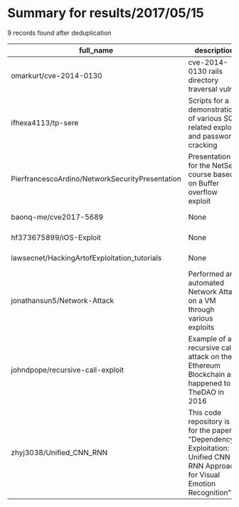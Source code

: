 
# Summary for results/2017/05/15
    
9 records found after deduplication

| full_name | description | html_url | matched_list | matched_count | pushed_at | size | stargazers_count | language | forks_count |
|-------------------------------------------------|----------------------------------------------------------------------------------------------------------------------------|--------------------------------------------------------------------|----------------|-----------------|---------------------------|--------|--------------------|------------|---------------|
| omarkurt/cve-2014-0130 | cve-2014-0130 rails directory traversal vuln | https://github.com/omarkurt/cve-2014-0130 | ['cve-2'] | 1 | 2017-05-15 08:31:52+00:00 | 29 | 20 | Ruby | 2 |
| ifhexa4113/tp-sere | Scripts for a demonstrations of various SQL related exploits and password cracking | https://github.com/ifhexa4113/tp-sere | ['exploit'] | 1 | 2017-05-15 17:09:55+00:00 | 1596 | 0 | PHP | 0 |
| PierfrancescoArdino/NetworkSecurityPresentation | Presentation for the NetSec course based on Buffer overflow exploit | https://github.com/PierfrancescoArdino/NetworkSecurityPresentation | ['exploit'] | 1 | 2017-05-15 15:10:33+00:00 | 26 | 0 | C | 0 |
| baonq-me/cve2017-5689 | None | https://github.com/baonq-me/cve2017-5689 | ['cve-2'] | 1 | 2017-05-15 09:58:48+00:00 | 2 | 0 | Shell | 1 |
| hf373675899/iOS-Exploit | None | https://github.com/hf373675899/iOS-Exploit | ['exploit'] | 1 | 2017-05-15 08:13:42+00:00 | 0 | 0 | | 0 |
| lawsecnet/HackingArtofExploitation_tutorials | None | https://github.com/lawsecnet/HackingArtofExploitation_tutorials | ['exploit'] | 1 | 2017-05-15 13:09:35+00:00 | 39 | 0 | C | 1 |
| jonathansun5/Network-Attack | Performed an automated Network Attack on a VM through various exploits | https://github.com/jonathansun5/Network-Attack | ['exploit'] | 1 | 2017-05-15 20:12:41+00:00 | 680 | 0 | C | 0 |
| johndpope/recursive-call-exploit | Example of a recursive call attack on the Ethereum Blockchain as happened to TheDAO in 2016 | https://github.com/johndpope/recursive-call-exploit | ['exploit'] | 1 | 2017-05-15 08:15:02+00:00 | 2 | 0 | | 0 |
| zhyj3038/Unified_CNN_RNN | This code repository is for the paper "Dependency Exploitation: A Unified CNN-RNN Approach for Visual Emotion Recognition" | https://github.com/zhyj3038/Unified_CNN_RNN | ['exploit'] | 1 | 2017-05-15 02:04:45+00:00 | 0 | 3 | | 1 |
